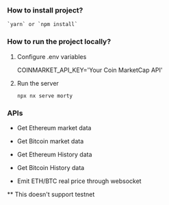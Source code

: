 ### How to install project?

    `yarn` or `npm install`

### How to run the project locally?

1. Configure .env variables

   COINMARKET_API_KEY='Your Coin MarketCap API'

2. Run the server

   `npx nx serve morty`

### APIs

- Get Ethereum market data

- Get Bitcoin market data

- Get Ethereum History data

- Get Bitcoin History data

- Emit ETH/BTC real price through websocket

\*\* This doesn't support testnet
